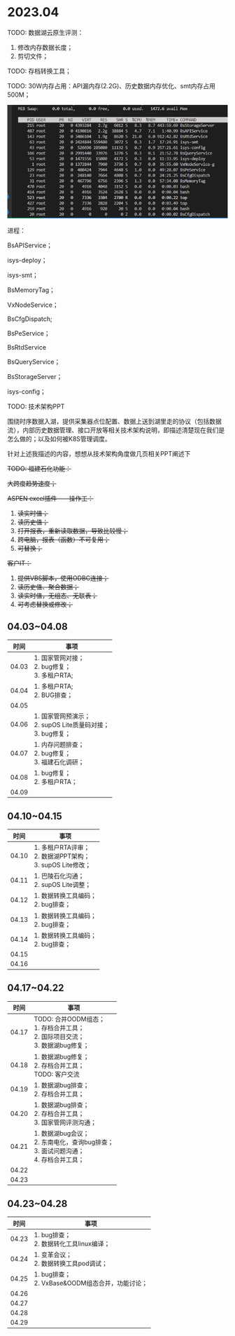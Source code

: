 # 2023.04

TODO: 数据湖云原生评测：

1. 修改内存数据长度；
2. 剪切文件；

TODO: 存档转换工具；

TODO: 30W内存占用：API漏内存(2.2G)、历史数据内存优化、smt内存占用500M；

![1680767708555](image/04/1680767708555.png)

进程：

BsAPIService；

isys-deploy；

isys-smt；

BsMemoryTag；

VxNodeService；

BsCfgDispatch;

BsPeService；

BsRtdService

BsQueryService；

BsStorageServer；

isys-config；

TODO: 技术架构PPT

围绕时序数据入湖，提供采集器点位配置、数据上送到湖里走的协议（包括数据流），内部历史数据管理、接口开放等相关技术架构说明，即描述清楚现在我们是怎么做的；以及如何被K8S管理调度。

针对上述我描述的内容，想想从技术架构角度做几页相关PPT阐述下

~~TODO: 福建石化功能：~~

~~大跨度趋势速度；~~

~~ASPEN excel插件——操作工：~~

1. ~~读实时值；~~
2. ~~读历史值；~~
3. ~~打开报表，重新读取数据，导致比较慢；~~
4. ~~跨电脑，报表（函数）不可复用；~~
5. ~~可替换；~~

~~客户IT：~~

1. ~~提供VBS脚本，使用ODBC连接；~~
2. ~~读历史值、聚合数据；~~
3. ~~读实时值，无组态、无联表；~~
4. ~~可考虑替换或修改；~~

## 04.03~04.08

| 时间  | 事项                                                                  |
| ----- | --------------------------------------------------------------------- |
| 04.03 | 1. 国家管网对接；<br />2. bug修复；<br />3. 多租户RTA;                |
| 04.04 | 1. 多租户RTA;<br />2. BUG排查；                                      |
| 04.05 |                                                                       |
| 04.06 | 1. 国家管网预演示；<br />2. supOS Lite质量码对接；<br />3. bug修复； |
| 04.07 | 1. 内存问题排查；<br />2. bug修复；<br />3. 福建石化调研；            |
| 04.08 | 1. bug修复；<br />2. 多租户RTA；                                      |
| 04.09 |                                                                       |

## 04.10~04.15

| 时间  | 事项                                                                |
| ----- | ------------------------------------------------------------------- |
| 04.10 | 1. 多租户RTA评审；<br />2. 数据湖PPT架构；<br />3. supOS Lite修改； |
| 04.11 | 1. 巴陵石化沟通；<br />2. supOS Lite调整；                          |
| 04.12 | 1. 数据转换工具编码；<br />2. bug排查；                             |
| 04.13 | 1. 数据转换工具编码；<br />2. bug排查；                             |
| 04.14 | 1. 数据转换工具编码；<br />2. bug排查；                             |
| 04.15 |                                                                     |
| 04.16 |                                                                     |

## 04.17~04.22

| 时间  | 事项                                                                                               |
| ----- | -------------------------------------------------------------------------------------------------- |
| 04.17 | TODO: 合并OODM组态；<br />1. 存档合并工具；<br />2. 国际项目交流；<br />3. 数据湖bug修复；         |
| 04.18 | 1. 数据湖bug修复；<br />2. 存档合并工具；<br />TODO: 客户交流                                      |
| 04.19 | 1. 数据湖bug排查；<br />2. 存档合并工具；                                                        |
| 04.20 | 1. 数据湖bug排查；<br />2. 存档合并工具；<br />3. 国家管网评测沟通；                             |
| 04.21 | 1. 数据湖bug会议；<br />2. 东南电化，查询bug排查；<br />3. 面试问题沟通；<br />4. 存档合并工具； |
| 04.22 |                                                                                                    |
| 04.23 |                                                                                                    |

## 04.23~04.28

| 时间  | 事项                                                 |
| ----- | ---------------------------------------------------- |
| 04.23 | 1. bug排查；<br />2. 数据转化工具linux编译；         |
| 04.24 | 1. 变革会议；<br />2. 数据转换工具pod调试；          |
| 04.25 | 1. bug排查；<br />2. VxBase&OODM组态合并，功能讨论； |
| 04.26 |                                                      |
| 04.27 |                                                      |
| 04.28 |                                                      |
| 04.29 |                                                      |
